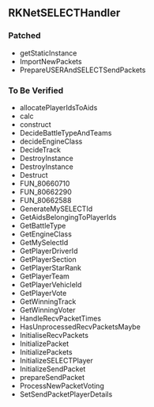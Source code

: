 ## RKNetSELECTHandler

### Patched
- getStaticInstance
- ImportNewPackets
- PrepareUSERAndSELECTSendPackets

### To Be Verified
- allocatePlayerIdsToAids
- calc
- construct
- DecideBattleTypeAndTeams
- decideEngineClass
- DecideTrack
- DestroyInstance
- DestroyInstance
- Destruct
- FUN_80660710
- FUN_80662290
- FUN_80662588
- GenerateMySELECTId
- GetAidsBelongingToPlayerIds
- GetBattleType
- GetEngineClass
- GetMySelectId
- GetPlayerDriverId
- GetPlayerSection
- GetPlayerStarRank
- GetPlayerTeam
- GetPlayerVehicleId
- GetPlayerVote
- GetWinningTrack
- GetWinningVoter
- HandleRecvPacketTimes
- HasUnprocessedRecvPacketsMaybe
- InitialiseRecvPackets
- InitializePacket
- InitializePackets
- InitializeSELECTPlayer
- InitializeSendPacket
- prepareSendPacket
- ProcessNewPacketVoting
- SetSendPacketPlayerDetails
